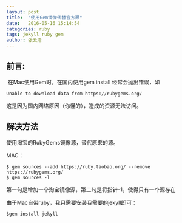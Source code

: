 ```yaml
---
layout: post
title:  "使用Gem镜像代替官方源"
date:   2016-05-16 15:14:54
categories: ruby 
tags: jekyll ruby gem
author: 张云浩
---
```


## 前言:

​	在Mac使用Gem时，在国内使用gem install 经常会抛出错误，如

```
Unable to download data from https://rubygems.org/ 
```

这是因为国内网络原因（你懂的），造成的资源无法访问。



## 解决方法

使用淘宝的RubyGems镜像源，替代原来的源。

MAC：

```
$ gem sources --add https://ruby.taobao.org/ --remove https://rubygems.org/
$ gem sources -l
```

第一句是增加一个淘宝镜像源，第二句是将指针-1，使得只有一个源存在



由于Mac自带ruby，我只需要安装我需要的jekyll即可：

```
$gem install jekyll
```